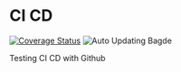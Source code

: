 # CI CD
[![Coverage Status](https://github.com/automi-team/Test_Med/actions/workflows/build_and_test.yml/badge.svg)](https://github.com/automi-team/Test_Med/actions?query=workflow%3APylint)
![Auto Updating Bagde](https://img.shields.io/endpoint?url=https://gist.githubusercontent.com/MhdKAT/e59dc09e4c7b8005a2f4db25448d2ddc/raw/15679ca09b26898d66b623d9c9b9060f3138a243/pytest-coverage-comment__main.json)


Testing CI CD with Github

